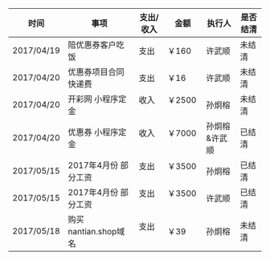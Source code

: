 | 时间       | 事项                  | 支出/收入 | 金额   | 执行人 | 是否结清 |
| -----------|-----------------------|---------- | ------ | ------ | -------- |
| 2017/04/19 | 陪优惠券客户吃饭      | 支出      | ￥160  | 许武顺 | 未结清   |
| 2017/04/20 | 优惠券项目合同快递费  | 支出      | ￥16   | 许武顺 | 未结清   |
| 2017/04/20 | 开彩网 小程序定金 | 收入      | ￥2500   | 孙炯榕 | 未结清   |
| 2017/04/20 | 优惠券 小程序定金 | 收入      | ￥7000   | 孙炯榕&许武顺 | 已结清   |
| 2017/05/15 | 2017年4月份 部分工资 | 支出      | ￥3500   | 孙炯榕 | 已结清   |
| 2017/05/15 | 2017年4月份 部分工资 | 支出      | ￥3500   | 许武顺 | 已结清   |
| 2017/05/18 | 购买nantian.shop域名 | 支出      | ￥39   | 孙炯榕 | 未结清   |
